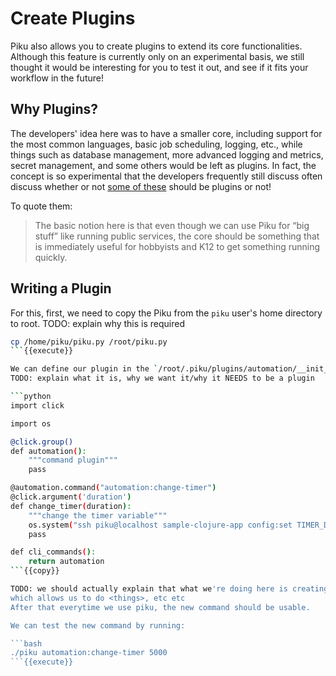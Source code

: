 # Create Plugins

Piku also allows you to create plugins to extend its core functionalities.
Although this feature is currently only on an experimental basis, we still thought it
would be interesting for you to test it out, and see if it fits your workflow in
the future!

## Why Plugins?

The developers' idea here was to have a smaller core, including support for the most common languages,
basic job scheduling, logging, etc., while things such as database management, more advanced
logging and metrics, secret management, and some others would be left as plugins.
In fact, the concept is so experimental that the developers frequently still discuss
often discuss whether or not [some of these](https://github.com/piku/piku/discussions/309)
should be plugins or not!

To quote them:

> The basic notion here is that even though we can use Piku for “big stuff” like running public services, the core should be something that is immediately useful for hobbyists and K12 to get something running quickly.

## Writing a Plugin

For this, first, we need to copy the Piku from the `piku` user's home directory to root.
TODO: explain why this is required

```bash
cp /home/piku/piku.py /root/piku.py
```{{execute}}

We can define our plugin in the `/root/.piku/plugins/automation/__init__.py` file.
TODO: explain what it is, why we want it/why it NEEDS to be a plugin

```python
import click

import os

@click.group()
def automation():
    """command plugin"""
    pass

@automation.command("automation:change-timer")
@click.argument('duration')
def change_timer(duration):
    """change the timer variable"""
    os.system("ssh piku@localhost sample-clojure-app config:set TIMER_DURATION={}".format(duration))
    pass

def cli_commands():
    return automation
```{{copy}}

TODO: we should actually explain that what we're doing here is creating a command,
which allows us to do <things>, etc etc
After that everytime we use piku, the new command should be usable.

We can test the new command by running:

```bash
./piku automation:change-timer 5000
```{{execute}}


